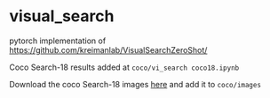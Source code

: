 # visual_search
pytorch implementation of https://github.com/kreimanlab/VisualSearchZeroShot/

Coco Search-18 results added at `coco/vi_search coco18.ipynb`

Download the coco Search-18 images [here]( http://vision.cs.stonybrook.edu/~cvlab_download/COCOSearch18-images-TP.zip ) and add it to `coco/images`
